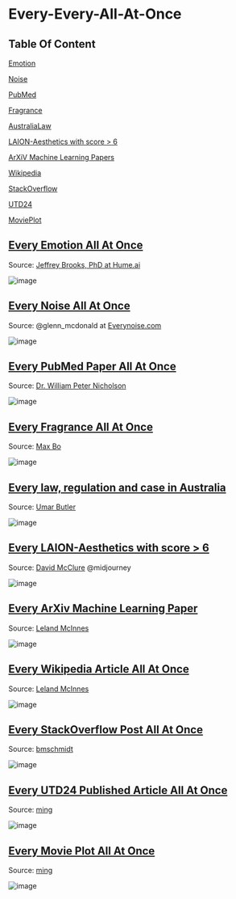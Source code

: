# Every-Every-All-At-Once

## Table Of Content

[Emotion](#Emotion)

[Noise](#Noise)

[PubMed](#PubMed)  

[Fragrance](#Fragrance)

[AustraliaLaw](#AustraliaLaw)

[LAION-Aesthetics with score > 6](#Laion)

[ArXiV Machine Learning Papers](#ArXivML)

[Wikipedia](#Wikipedia)

[StackOverflow](#so)

[UTD24](#utd24)

[MoviePlot](#movie)





<a name="Emotion"/>

## [Every Emotion All At Once](https://www.hume.ai/blog/what-is-semantic-space-theory)
Source: [Jeffrey Brooks, PhD at Hume.ai](https://www.hume.ai/blog/what-is-semantic-space-theory)

![image](https://github.com/gm-is/Every-Every-All-At-Once/assets/42724114/d3f994d9-a71d-4f9a-a44b-011580c583fe)




<a name="Noise"/>

## [Every Noise All At Once](https://everynoise.com/)
Source: @glenn_mcdonald at [Everynoise.com](https://everynoise.com/)

![image](https://github.com/gm-is/Every-Every-All-At-Once/assets/42724114/39f4190c-842f-4fc2-9aa0-c62621c995d1)




<a name="PubMed"/>

## [Every PubMed Paper All At Once](https://www.williampnicholson.com/topic-modelling/)
Source: [Dr.  William Peter Nicholson](https://www.williampnicholson.com/topic-modelling/)

![image](https://github.com/gm-is/Every-Every-All-At-Once/assets/42724114/667e9b74-93f8-48aa-ac9a-f910d4b2b4da)




<a name="Fragrance"/>

## [Every Fragrance All At Once](https://observablehq.com/@55th/every-fragrance-at-once)
Source: [Max Bo](https://observablehq.com/user/@mjbo)

![image](https://github.com/gm-is/Every-Every-All-At-Once/assets/42724114/4df0a98e-c311-4c75-820c-0f3fc4c6fe2e)




<a name="AustraliaLaw"/>

## [Every law, regulation and case in Australia](https://umarbutler.com/mapping-almost-every-law-regulation-and-case-in-australia/)
Source: [Umar Butler](https://umarbutler.com/mapping-almost-every-law-regulation-and-case-in-australia/)

![image](https://github.com/gm-is/Every-Every-All-At-Once/assets/42724114/20090182-0a62-42e8-aeff-93de8e5e4960)




<a name="Laion"/>

## [Every LAION-Aesthetics with score > 6](https://huggingface.co/datasets/dclure/laion-aesthetics-12m-umap/blob/b0179749412b9ef88194e486f7069bb8ced4aa15/README.md)
Source: [David McClure](https://twitter.com/clured) @midjourney

![image](https://github.com/gm-is/Every-Every-All-At-Once/assets/42724114/d1984358-3ab9-4472-ba3f-8c2304ba560e)




<a name="ArXivML"/>

## [Every ArXiv Machine Learning Paper](https://lmcinnes.github.io/datamapplot_examples/ArXiv_data_map_example.html)
Source: [Leland McInnes](https://github.com/lmcinnes)

![image](https://github.com/gm-is/Every-Every-All-At-Once/assets/42724114/ad0c31b2-cf17-4353-9f49-182d9b82a0a1)




<a name="Wikipedia"/>

## [Every Wikipedia Article All At Once](https://lmcinnes.github.io/datamapplot_examples/Wikipedia_data_map_example.html)
Source: [Leland McInnes](https://github.com/lmcinnes)

![image](https://github.com/gm-is/Every-Every-All-At-Once/assets/42724114/fdf264ee-9bd0-48c1-a07c-12af42f9dc40)




<a name="so"/>

## [Every StackOverflow Post All At Once](https://atlas.nomic.ai/data/bmschmidt/vertex-ai-embeddings-of-stack-overflow-posts/map)
Source: [bmschmidt](https://atlas.nomic.ai/data/bmschmidt)

![image](https://github.com/gm-is/Every-Every-All-At-Once/assets/42724114/5813193a-7190-45ba-999a-8a646a53ccc8)




<a name="utd24"/>

## [Every UTD24 Published Article All At Once](https://atlas.nomic.ai/data/mgu3/utd24/map)
Source: [ming](https://atlas.nomic.ai/data/mgu3/utd24/map)

![image](https://github.com/gm-is/Every-Every-All-At-Once/assets/42724114/82578a99-4f70-4c4d-82a4-bd462d87b02f)




<a name="movie"/>

## [Every Movie Plot All At Once](https://atlas.nomic.ai/data/mgu3/100385-movie-wiki-plots/map)
Source: [ming](https://atlas.nomic.ai/data/mgu3/100385-movie-wiki-plots/map)

![image](https://github.com/gm-is/Every-Every-All-At-Once/assets/42724114/6b03a788-07d6-4bb9-87b8-7f98439f9efe)


